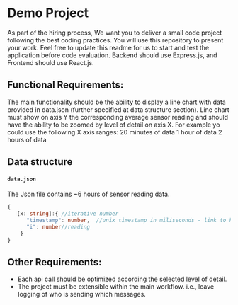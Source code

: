 # Demo Project

As part of the hiring process, We want you to deliver a small code project following the best coding practices. 
You will use this repository to present your work. Feel free to update this readme for us to start and test the application before code evaluation. Backend should use Express.js, and Frontend should use React.js.

## Functional Requirements:

The main functionality should be the ability to display a line chart with data provided in data.json (further specified at data structure section).
Line chart must show on axis Y the corresponding average sensor reading and should have the ability to be zoomed by level of detail on axis X. For example yo could use the following X axis ranges:
      20 minutes of data
      1 hour of data
      2 hours of data

## Data structure
#### **`data.json`**
The Json file contains ~6 hours of sensor reading data.
```typescript
{
   [x: string]:{ //iterative number
      "timestamp": number,  //unix timestamp in miliseconds - link to https://www.unixtimestamp.com/
      "i": number//reading 
    }
}
```

## Other Requirements:

- Each api call should be optimized according the selected level of detail.
- The project must be extensible within the main workflow. i.e., leave logging of who is sending which messages.
